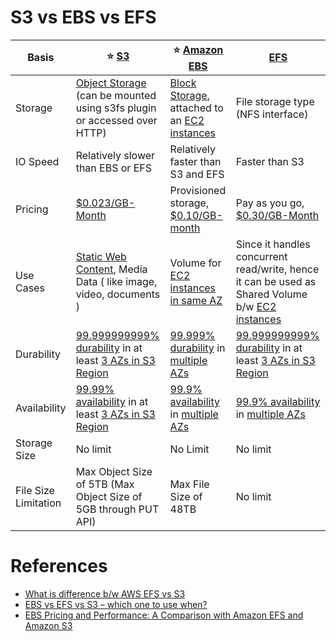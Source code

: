 
# S3 vs EBS vs EFS 

| Basis                | :star: [S3](3_ObjectStorageTypes/AmazonS3/Readme.md)                                                                                                                                        | :star: [Amazon EBS](1_BlockStorageTypes/AmazonEBS.md)                                                                                                                       | [EFS](2_FileStorageTypes/AmazonEFS.md)                                                                                                                                      |
|----------------------|---------------------------------------------------------------------------------------------------------------------------------------------------------------------------------------------|-----------------------------------------------------------------------------------------------------------------------------------------------------------------------------|-----------------------------------------------------------------------------------------------------------------------------------------------------------------------------|
| Storage              | [Object Storage](https://en.wikipedia.org/wiki/Object_storage) (can be mounted using s3fs plugin or accessed over HTTP)                                                                     | [Block Storage](https://www.ibm.com/in-en/topics/block-storage), attached to an [EC2 instances](../3_ComputeServices/AmazonEC2/Readme.md)                                   | File storage type (NFS interface)                                                                                                                                           |
| IO Speed             | Relatively slower than EBS or EFS                                                                                                                                                           | Relatively faster than S3 and EFS                                                                                                                                           | Faster than S3                                                                                                                                                              |
| Pricing              | [$0.023/GB-Month](https://aws.amazon.com/s3/pricing/)                                                                                                                                       | Provisioned storage, [$0.10/GB-month](https://aws.amazon.com/ebs/pricing/)                                                                                                  | Pay as you go, [$0.30/GB-Month](https://aws.amazon.com/efs/pricing/)                                                                                                        |
| Use Cases            | [Static Web Content](../0_AWSDesigns/WPSiteCloudFront&S3.md), Media Data ( like image, video, documents )                                                                                   | Volume for [EC2 instances in same AZ](../3_ComputeServices/AmazonEC2/Readme.md)                                                                                             | Since it handles concurrent read/write, hence it can be used as Shared Volume b/w [EC2 instances](../3_ComputeServices/AmazonEC2/Readme.md)                                 |
| Durability           | [99.999999999% durability](../../1_HLDDesignComponents/0_SystemGlossaries/Database/Durability.md) in at least [3 AZs in S3 Region](../AWS-Global-Architecture-Region-AZ.md)                 | [99.999% durability](../../1_HLDDesignComponents/0_SystemGlossaries/Database/Durability.md) in [multiple AZs](../AWS-Global-Architecture-Region-AZ.md)                      | [99.999999999% durability](../../1_HLDDesignComponents/0_SystemGlossaries/Database/Durability.md) in at least [3 AZs in S3 Region](../AWS-Global-Architecture-Region-AZ.md) |
| Availability         | [99.99% availability](../../1_HLDDesignComponents/0_SystemGlossaries/Reliability/HighAvailability.md#power-of-9s) in at least [3 AZs in S3 Region](../AWS-Global-Architecture-Region-AZ.md) | [99.9% availability](../../1_HLDDesignComponents/0_SystemGlossaries/Reliability/HighAvailability.md#power-of-9s) in [multiple AZs](../AWS-Global-Architecture-Region-AZ.md) | [99.9% availability](../../1_HLDDesignComponents/0_SystemGlossaries/Reliability/HighAvailability.md#power-of-9s) in [multiple AZs](../AWS-Global-Architecture-Region-AZ.md) |
| Storage Size         | No limit                                                                                                                                                                                    | No Limit                                                                                                                                                                    | No limit                                                                                                                                                                    |
| File Size Limitation | Max Object Size of 5TB (Max Object Size of 5GB through PUT API)                                                                                                                             | Max File Size of 48TB                                                                                                                                                       | No limit                                                                                                                                                                    |

# References
- [What is difference b/w AWS EFS vs S3](https://stackoverflow.com/questions/29573142/what-is-difference-between-aws-efs-and-s3)
- [EBS vs EFS vs S3 – which one to use when?](https://www.justaftermidnight247.com/insights/ebs-efs-and-s3-when-to-use-awss-three-storage-solutions/)
- [EBS Pricing and Performance: A Comparison with Amazon EFS and Amazon S3](https://cloud.netapp.com/blog/ebs-efs-amazons3-best-cloud-storage-system)